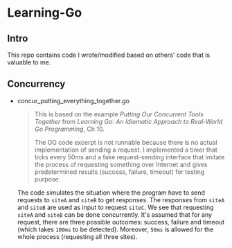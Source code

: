 # Learning-Go

## Intro
This repo contains code I wrote/modified based on others' code that is valuable to me.

## Concurrency  
- concur_putting_everything_together.go

  > This is based on the example *Putting Our Concurrent Tools Together* from *Learning Go: An Idiomatic Approach to Real-World Go Programming*, Ch 10.
  >
  > The OG code excerpt is not runnable because there is no actual implementation of sending a request. I implemented a timer that ticks every 50ms and a fake request-sending interface that imitate the process of requesting something over Internet and gives predetermined results (success, failure, timeout) for testing purpose.
  
  The code simulates the situation where the program have to send requests to `siteA` and `siteB` to get responses. The responses from `siteA` and `siteB` are used as input to request `siteC`. We see that requesting `siteA` and `siteB` can be done concurrently. It's assumed that for any request, there are three possible outcomes: success, failure and timeout (which takes `100ms` to be detected). Moreover, `50ms` is allowed for the whole process (requesting all three sites).
